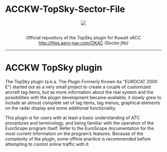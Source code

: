 # ACCKW-TopSky-Sector-File
<p align="center"><img src="https://i.imgur.com/5a4eBmU.png" width="auto"></p>

<p align="center"><br>Official repository of the TopSky plugin for Kuwait vACC<br>
<a href="http://files.aero-nav.com/OKAC" target="_blank">http://files.aero-nav.com/OKAC</a> <i>(Sector file)</i><br>
</p>

---



# ACCKW TopSky plugin

The TopSky plugin (a.k.a. The Plugin Formerly Known As “EUROCAT 2000 E”) started out as a very small project to create a couple of customized aircraft tag items, but as more information about the real system and the possibilities with the plugin development became available, it slowly grew to include an almost complete set of tag items, tag menus, graphical elements on the radar display and some additional functionality.

This plugin is for users with at least a basic understanding of ATC procedures and terminology, and being familiar with the operation of the EuroScope program itself. Refer to the EuroScope documentation for the most current information on the program’s features. Because of the complexity of the plugin, some offline practice is recommended before attempting to control online traffic with it.
